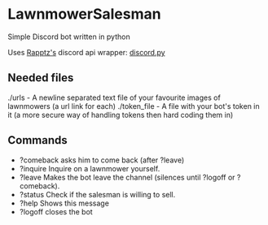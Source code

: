 # LawnmowerSalesman
Simple Discord bot written in python

Uses [Rapptz's](https://github.com/Rapptz) discord api wrapper: [discord.py](https://github.com/Rapptz/discord.py)

## Needed files
./urls        - A newline separated text file of your favourite images of lawnmowers (a url link for each)
./token_file  - A file with your bot's token in it (a more secure way of handling tokens then hard coding them in)

## Commands
  - ?comeback   asks him to come back (after ?leave)
  - ?inquire    Inquire on a lawnmower yourself.
  - ?leave      Makes the bot leave the channel (silences until ?logoff or ?comeback).
  - ?status     Check if the salesman is willing to sell.
  - ?help       Shows this message
  - ?logoff      closes the bot
